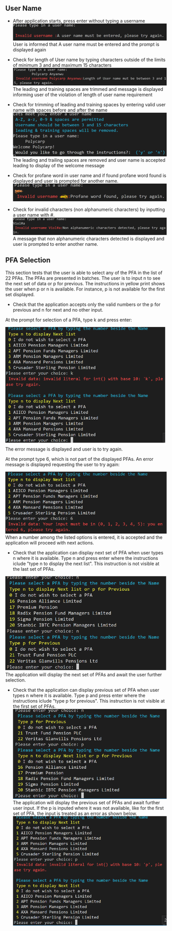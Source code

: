 ## **User Name**
* After application starts, press enter without typing a username
![No Username Entered](/readme-docs/empty_username.png)
User is informed that A user name must be entered and the prompt is displayed again

* Check for length of User name by typing characters outside of the limits of minimum 3 and and maximum 15 characters
![Username Length Test](/readme-docs/username_length.png)
The leading and training spaces are trimmed and message is displayed informing user of the violation of length of user name requirement

* Check for trimming of leading and training spaces by entering valid user name with spaces before and after the name
![Username Space Trimming Test](/readme-docs/username_spaces_trim.png)
The leading and trailing spaces are removed and user name is accepted leading to display of the welcome message

* Check for profane word in user name and if found profane word found is displayed and user is prompted for another name.
![Username Prafanity Test](/readme-docs/profanity_test.png)


* Check for invalid characters (non alphanumeric characters) by inputting a user name with #.
![Username Invalid Character Test](/readme-docs/invalid_char_username.png)
A message that non alphanumeric characters detected is displayed and user is prompted to enter another name.

## **PFA Selection**
This section tests that the user is able to select any of the PFA in the list of 22 PFAs. The PFAs are presented in batches. The user is to input n to see the next set of data or p for previous. The instructions in yellow print shows the user when p or n is available. For instance, p is not available for the first set displayed.

* Check that the application accepts only the valid numbers or the p for previous and n for next and no other input.

At the prompt for selection of a PFA, type k and press enter:

![Correct PFA choice Test](/readme-docs/validate_pfa_choice.png)
The error message is displayed and user is to try again.

At the prompt type 6, which is not part of the displayed PFAs. An error message is displayed requesting the user to try again:

![PFA choice Test](/readme-docs/validate_pfa_choice_num.png)
When a number among the listed options is entered, it is accepted and the application will proceed with next actions.

* Check that the application can display next set of PFA when user types n where it is available. 
Type n and press enter where the instructions iclude "type n to display the next list". This instruction is not visible at the last set of PFAs.

![Next set of PFA Test](/readme-docs/validate_pfa_choice_press_n.png)
The application will display the next set of PFAs and await the user further selection.

* Check that the application can display previous set of PFA when user types n where it is available. 
Type p and press enter where the instructions iclude "type p for previous". This instruction is not visible at the first set of PFAs.
![Previous set of PFA Test](/readme-docs/validate_pfa_choice_press_p.png)
The application will display the previous set of PFAs and await further user input.
If the p is inputed where it was not available, like for the first set of PFA, the input is treated as an error as shown below.
![Previous set of PFA to start Test](/readme-docs/validate_pfa_choice_press_p_to_start.png)
